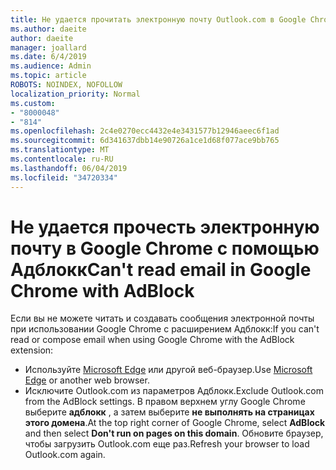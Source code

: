```yaml
---
title: Не удается прочитать электронную почту Outlook.com в Google Chrome с Адблокк
ms.author: daeite
author: daeite
manager: joallard
ms.date: 6/4/2019
ms.audience: Admin
ms.topic: article
ROBOTS: NOINDEX, NOFOLLOW
localization_priority: Normal
ms.custom:
- "8000048"
- "814"
ms.openlocfilehash: 2c4e0270ecc4432e4e3431577b12946aeec6f1ad
ms.sourcegitcommit: 6d341637dbb14e90726a1ce1d68f077ace9bb765
ms.translationtype: MT
ms.contentlocale: ru-RU
ms.lasthandoff: 06/04/2019
ms.locfileid: "34720334"
---
```

# <a name="cant-read-email-in-google-chrome-with-adblock"></a><span data-ttu-id="5484d-102">Не удается прочесть электронную почту в Google Chrome с помощью Адблокк</span><span class="sxs-lookup"><span data-stu-id="5484d-102">Can't read email in Google Chrome with AdBlock</span></span>

<span data-ttu-id="5484d-103">Если вы не можете читать и создавать сообщения электронной почты при использовании Google Chrome с расширением Адблокк:</span><span class="sxs-lookup"><span data-stu-id="5484d-103">If you can't read or compose email when using Google Chrome with the AdBlock extension:</span></span>

- <span data-ttu-id="5484d-104">Используйте [Microsoft Edge](https://go.microsoft.com/fwlink/p/?linkid=2001503&amp;clcid=0x409) или другой веб-браузер.</span><span class="sxs-lookup"><span data-stu-id="5484d-104">Use [Microsoft Edge](https://go.microsoft.com/fwlink/p/?linkid=2001503&amp;clcid=0x409) or another web browser.</span></span>
- <span data-ttu-id="5484d-105">Исключите Outlook.com из параметров Адблокк.</span><span class="sxs-lookup"><span data-stu-id="5484d-105">Exclude Outlook.com from the AdBlock settings.</span></span> <span data-ttu-id="5484d-106">В правом верхнем углу Google Chrome выберите **адблокк** , а затем выберите **не выполнять на страницах этого домена**.</span><span class="sxs-lookup"><span data-stu-id="5484d-106">At the top right corner of Google Chrome, select **AdBlock** and then select **Don't run on pages on this domain**.</span></span> <span data-ttu-id="5484d-107">Обновите браузер, чтобы загрузить Outlook.com еще раз.</span><span class="sxs-lookup"><span data-stu-id="5484d-107">Refresh your browser to load Outlook.com again.</span></span>